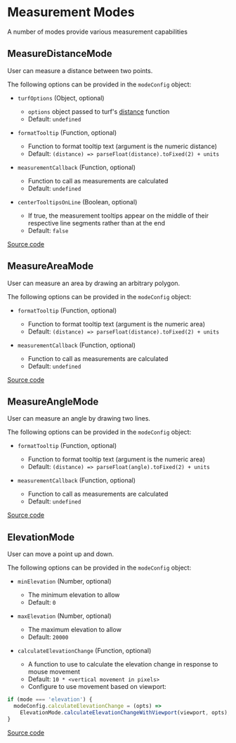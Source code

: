 # Measurement Modes

A number of modes provide various measurement capabilities

## MeasureDistanceMode

User can measure a distance between two points.

The following options can be provided in the `modeConfig` object:

- `turfOptions` (Object, optional)

  - `options` object passed to turf's [distance](https://turfjs.org/docs/api/distance) function
  - Default: `undefined`

- `formatTooltip` (Function, optional)

  - Function to format tooltip text (argument is the numeric distance)
  - Default: `(distance) => parseFloat(distance).toFixed(2) + units`

- `measurementCallback` (Function, optional)

  - Function to call as measurements are calculated
  - Default: `undefined`

- `centerTooltipsOnLine` (Boolean, optional)

  - If true, the measurement tooltips appear on the middle of their respective line segments rather than at the end
  - Default: `false`

[Source code](https://github.com/visgl/deck.gl-community/blob/master/modules/editable-layers/src/edit-modes/measure-distance-mode.ts)

## MeasureAreaMode

User can measure an area by drawing an arbitrary polygon.

The following options can be provided in the `modeConfig` object:

- `formatTooltip` (Function, optional)

  - Function to format tooltip text (argument is the numeric area)
  - Default: `(distance) => parseFloat(distance).toFixed(2) + units`

- `measurementCallback` (Function, optional)
  - Function to call as measurements are calculated
  - Default: `undefined`

[Source code](https://github.com/visgl/deck.gl-community/blob/master/modules/editable-layers/src/edit-modes/measure-area-mode.ts)

## MeasureAngleMode

User can measure an angle by drawing two lines.

The following options can be provided in the `modeConfig` object:

- `formatTooltip` (Function, optional)

  - Function to format tooltip text (argument is the numeric area)
  - Default: `(distance) => parseFloat(angle).toFixed(2) + units`

- `measurementCallback` (Function, optional)
  - Function to call as measurements are calculated
  - Default: `undefined`

[Source code](https://github.com/visgl/deck.gl-community/blob/master/modules/editable-layers/src/edit-modes/measure-angle-mode.ts)


## ElevationMode

User can move a point up and down.

The following options can be provided in the `modeConfig` object:

- `minElevation` (Number, optional)

  - The minimum elevation to allow
  - Default: `0`

- `maxElevation` (Number, optional)

  - The maximum elevation to allow
  - Default: `20000`

- `calculateElevationChange` (Function, optional)
  - A function to use to calculate the elevation change in response to mouse movement
  - Default: `10 * <vertical movement in pixels>`
  - Configure to use movement based on viewport:

```javascript
if (mode === 'elevation') {
  modeConfig.calculateElevationChange = (opts) =>
    ElevationMode.calculateElevationChangeWithViewport(viewport, opts);
}
```
[Source code](https://github.com/visgl/deck.gl-community/blob/master/modules/editable-layers/src/edit-modes/elevation-mode.ts)
